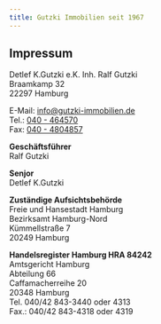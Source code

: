 ```yaml
---
title: Gutzki Immobilien seit 1967
---
```


## Impressum

Detlef K.Gutzki e.K. Inh. Ralf Gutzki  
Braamkamp 32  
22297 Hamburg  

E-Mail: info@gutzki-immobilien.de  
Tel.: [040 - 464570](tel:04046570)  
Fax: [040 - 4804857](tel:0404804857)  

**Geschäftsführer**  
Ralf Gutzki  

**Senjor**  
Detlef K.Gutzki

**Zuständige Aufsichtsbehörde**  
Freie und Hansestadt Hamburg  
Bezirksamt Hamburg-Nord  
Kümmellstraße 7  
20249 Hamburg  

**Handelsregister Hamburg HRA 84242**  
Amtsgericht Hamburg  
Abteilung 66  
Caffamacherreihe 20  
20348 Hamburg  
Tel. 040/42 843-3440 oder 4313  
Fax.: 040/42 843-4318 oder 4319

